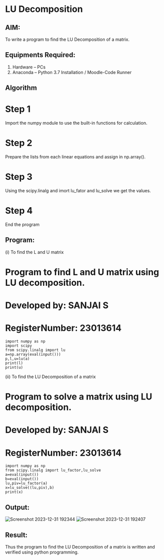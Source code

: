 # LU Decomposition 

## AIM:
To write a program to find the LU Decomposition of a matrix.

## Equipments Required:
1. Hardware – PCs
2. Anaconda – Python 3.7 Installation / Moodle-Code Runner

## Algorithm
# Step 1
Import the numpy module to use the built-in functions for calculation.
# Step 2
Prepare the lists from each linear equations and assign in np.array(). 
# Step 3
Using the scipy.linalg and imort lu_fator and lu_solve we get the values.
# Step 4
End the program
 

## Program:
(i) To find the L and U matrix
 # Program to find L and U matrix using LU decomposition.
 # Developed by: SANJAI S 
 # RegisterNumber: 23013614
```
import numpy as np
import scipy
from scipy.linalg import lu
a=np.array(eval(input()))
p,l,u=lu(a)
print(l)
print(u)
```
(ii) To find the LU Decomposition of a matrix
 # Program to solve a matrix using LU decomposition.
 # Developed by: SANJAI S 
 # RegisterNumber: 23013614
```
import numpy as np
from scipy.linalg import lu_factor,lu_solve
a=eval(input())
b=eval(input())
lu,piv=lu_factor(a)
x=lu_solve((lu,piv),b)
print(x)
```

## Output:
![Screenshot 2023-12-31 192344](https://github.com/AkilaMohan/LU-Decomposition/assets/144870518/14068ff6-2995-440b-ab69-7450415b5e0c)
![Screenshot 2023-12-31 192407](https://github.com/AkilaMohan/LU-Decomposition/assets/144870518/e1f9c2c6-9008-4484-a79d-080ec4269de9)



## Result:
Thus the program to find the LU Decomposition of a matrix is written and verified using python programming.

